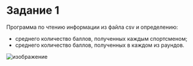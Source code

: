 # Задание 1
Программа по чтению информации из файла csv и определению:
- среднего количество баллов, полученных каждым спортсменом;
- среднего количество баллов, полученных в каждом из раундов.

![изображение](https://github.com/user-attachments/assets/933c466c-8c4d-4922-ba37-9d7ce1935452)


